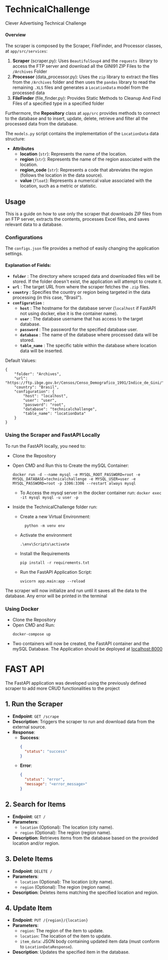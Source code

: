 # TechnicalChallenge

Clever Advertising Technical Challenge

#### Overview

The scraper is composed by the Scraper, FileFinder, and Processor classes, at `app/src/services`:

1. **Scraper** (scraper.py): Uses `BeautifulSoup4` and the `requests `library to access the FTP server and download all the GINI91 ZIP Files to the `/Archives` Folder
2. **Processor** (data_processor.py): Uses the `zip` library to extract the files from the `/Archives` folder and then uses the `pandas` library to read the remaining `.XLS` files and generates a `LocationData` model from the processed data
3. **FileFinder** (file_finder.py): Provides Static Methods to Cleanup And Find Files of a specified type in a specified folder

Furthermore, the **Repository** class at `app/src` provides  methods to connect to the database and to insert, update, delete, retrieve and filter all the processed data from the database.

The `models.py` script contains the implementation of the `LocationData` data structure:

* **Attributes**
  * **location** (`str`): Represents the name of the location.
  * **region** (`str`): Represents the name of the region associated with the location.
  * **region_code** (`str`): Represents a code that abreviates the region (follows the location in the data source).
  * **value** (`float`): Represents a numerical value associated with the location, such as a metric or statistic.

## Usage

This is a guide on how to use only the scraper that downloads ZIP files from an FTP server, extracts the contents, processes Excel files, and saves relevant data to a database.

### Configurations 

The `configs.json` file provides a method of easily changing the application settings.

#### Explanation of Fields:

* **`folder`** : The directory where scraped data and downloaded files will be stored. If the folder doesn't exist, the application will attempt to create it.
* **`url`** : The target URL from where the scraper fetches the `.zip` files.
* **`country`** : Specifies the country or region being targeted in the data processing (in this case, "Brasil").
* **`configuration`** :
  * **`host`** : The hostname for the database server (`localhost` if FastAPI not using docker, else it is the container name).
  * **`user`** : The database username that has access to the target database.
  * **`password`** : The password for the specified database user.
  * **`database`** : The name of the database where processed data will be stored.
  * **`table_name`** : The specific table within the database where location data will be inserted.

Default Values:

```
{
    "folder": "Archives",
    "url": "https://ftp.ibge.gov.br/Censos/Censo_Demografico_1991/Indice_de_Gini/",
    "country": "Brasil",
    "configuration": {
        "host": "localhost",
        "user": "user",
        "password": "root",
        "database": "technicalchallenge",
        "table_name": "locationData"
    }
}

```

###  Using the Scraper and FastAPI Locally

To run the FastAPI locally, you need to:

* Clone the Repository
* Open CMD and Run this to Create the mySQL Container:

  ```
  docker run -d --name mysql -e MYSQL_ROOT_PASSWORD=root -e MYSQL_DATABASE=technicalchallenge -e MYSQL_USER=user -e MYSQL_PASSWORD=root -p 3306:3306 --restart always mysql
  ```

  * To Access the mysql server in the docker container run: `docker exec -it mysql mysql -u user -p`
* Inside the TechnicalChallenge folder run:

  * Create a new Virtual Environment:

    ```
      python -m venv env
    ```
  * Activate the environment

    ```
    .\env\Scripts\activate
    ```
  * Install the Requirements

    ```
    pip install -r requirements.txt
    ```
  * Run the FastAPI Application Script:

    ```
    uvicorn app.main:app --reload
    ```

The scraper will now initialize and run until it saves all the data to the database. Any error will be printed in the terminal

### Using Docker

* Clone the Repository
* Open CMD and Run:
  ```
  docker-compose up
  ```
* Two containers will now be created, the FastAPI container and the mySQL Database. The Application should be deployed at [localhost:8000](http://localhost:8000)

# FAST API

The FastAPI application was developed using the previously defined scraper to add more CRUD functionalities to the project

## 1. Run the Scraper

- **Endpoint**: `GET /scrape`
- **Description**: Triggers the scraper to run and download data from the external source.
- **Response**:
  - **Success**:
    ```json
    {
      "status": "success"
    }
    ```
  - **Error**:
    ```json
    {
      "status": "error",
      "message": "<error_message>"
    }
    ```

## 2. Search for Items

- **Endpoint**: `GET /`
- **Parameters**:
  - `location` (Optional): The location (city name).
  - `region` (Optional): The region (region name).
- **Description**: Retrieves items from the database based on the provided location and/or region.

## 3. Delete Items

- **Endpoint**: `DELETE /`
- **Parameters**:
  - `location` (Optional): The location (city name).
  - `region` (Optional): The region (region name).
- **Description**: Deletes items matching the specified location and region.

## 4. Update Item

- **Endpoint**: `PUT /{region}/{location}`
- **Parameters**:
  - `region`: The region of the item to update.
  - `location`: The location of the item to update.
  - `item_data`: JSON body containing updated item data (must conform to `LocationDataResponse`).
- **Description**: Updates the specified item in the database.
